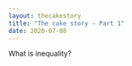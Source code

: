 ```yaml
---
layout: thecakestory
title: "The cake story - Part 1"
date: 2020-07-08
---
```


What is inequality? 
